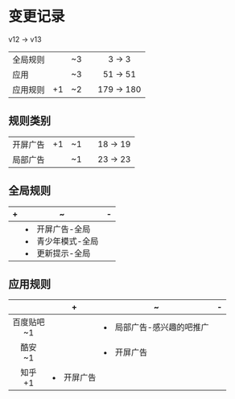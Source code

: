 # 变更记录

v12 -> v13

||||||
|-|:-:|:-:|:-:|:-:|
|全局规则||~3||3 -> 3|
|应用||~3||51 -> 51|
|应用规则|+1|~2||179 -> 180|

## 规则类别

||||||
|-|:-:|:-:|:-:|:-:|
|开屏广告|+1|~1||18 -> 19|
|局部广告||~1||23 -> 23|

## 全局规则

|+|~|-|
|-|-|-|
||<li>开屏广告-全局<li>青少年模式-全局<li>更新提示-全局||

## 应用规则

||+|~|-|
|:-:|-|-|-|
|百度贴吧<br>~1||<li>局部广告-感兴趣的吧推广||
|酷安<br>~1||<li>开屏广告||
|知乎<br>+1|<li>开屏广告|||
